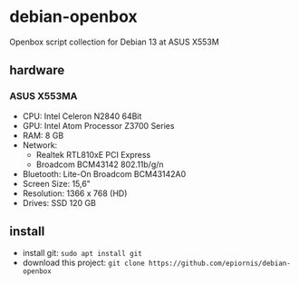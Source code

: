 # debian-openbox
Openbox script collection for Debian 13 at ASUS X553M

## hardware
### ASUS X553MA
- CPU: Intel Celeron N2840 64Bit
- GPU: Intel Atom Processor Z3700 Series
- RAM: 8 GB
- Network:
  - Realtek RTL810xE PCI Express
  - Broadcom BCM43142 802.11b/g/n
- Bluetooth: Lite-On Broadcom BCM43142A0
- Screen Size: 15,6"
- Resolution: 1366 x 768 (HD)
- Drives: SSD 120 GB

## install
* install git: `sudo apt install git`
* download this project: `git clone https://github.com/epiornis/debian-openbox`
